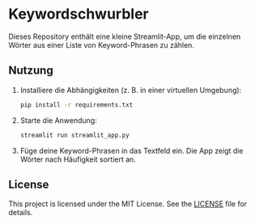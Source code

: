 # Keywordschwurbler

Dieses Repository enthält eine kleine Streamlit-App, um die einzelnen Wörter aus einer Liste von Keyword-Phrasen zu zählen.

## Nutzung

1. Installiere die Abhängigkeiten (z. B. in einer virtuellen Umgebung):
   ```bash
   pip install -r requirements.txt
   ```
2. Starte die Anwendung:
   ```bash
   streamlit run streamlit_app.py
   ```
3. Füge deine Keyword-Phrasen in das Textfeld ein. Die App zeigt die Wörter nach Häufigkeit sortiert an.

## License

This project is licensed under the MIT License. See the [LICENSE](LICENSE) file for details.
